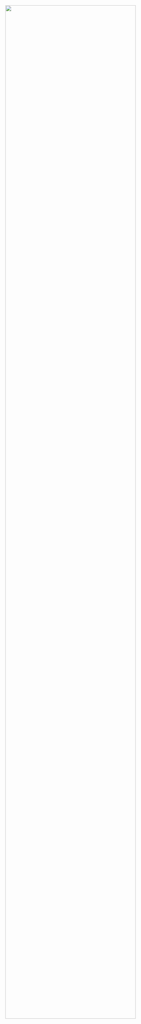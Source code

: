 <img width="90%" src="https://github.com/sophiagu/a-diary/assets/14866379/21ff975e-c53d-4471-b4d0-37f50a984ecd">